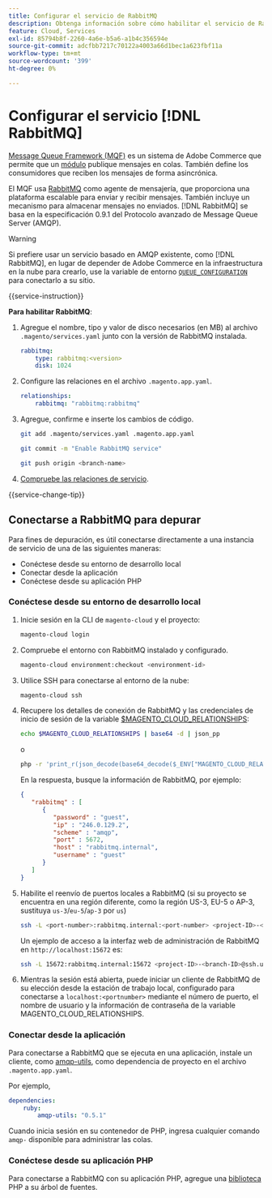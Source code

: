 ```yaml
---
title: Configurar el servicio de RabbitMQ
description: Obtenga información sobre cómo habilitar el servicio de RabbitMQ para administrar las colas de mensajes de Adobe Commerce en la infraestructura en la nube.
feature: Cloud, Services
exl-id: 85794b8f-2260-4a6e-b5a6-a1b4c356594e
source-git-commit: adcfbb7217c70122a4003a66d1bec1a623fbf11a
workflow-type: tm+mt
source-wordcount: '399'
ht-degree: 0%

---
```


# Configurar el servicio [!DNL RabbitMQ]

[Message Queue Framework (MQF)](https://experienceleague.adobe.com/docs/commerce-operations/configuration-guide/message-queues/message-queue-framework.html) es un sistema de Adobe Commerce que permite que un [módulo](https://glossary.magento.com/module) publique mensajes en colas. También define los consumidores que reciben los mensajes de forma asincrónica.

El MQF usa [RabbitMQ](https://www.rabbitmq.com/) como agente de mensajería, que proporciona una plataforma escalable para enviar y recibir mensajes. También incluye un mecanismo para almacenar mensajes no enviados. [!DNL RabbitMQ] se basa en la especificación 0.9.1 del Protocolo avanzado de Message Queue Server (AMQP).

>[!WARNING]
>
>Si prefiere usar un servicio basado en AMQP existente, como [!DNL RabbitMQ], en lugar de depender de Adobe Commerce en la infraestructura en la nube para crearlo, use la variable de entorno [`QUEUE_CONFIGURATION`](../environment/variables-deploy.md#queue_configuration) para conectarlo a su sitio.

{{service-instruction}}

**Para habilitar RabbitMQ**:

1. Agregue el nombre, tipo y valor de disco necesarios (en MB) al archivo `.magento/services.yaml` junto con la versión de RabbitMQ instalada.

   ```yaml
   rabbitmq:
       type: rabbitmq:<version>
       disk: 1024
   ```

1. Configure las relaciones en el archivo `.magento.app.yaml`.

   ```yaml
   relationships:
       rabbitmq: "rabbitmq:rabbitmq"
   ```

1. Agregue, confirme e inserte los cambios de código.

   ```bash
   git add .magento/services.yaml .magento.app.yaml
   ```

   ```bash
   git commit -m "Enable RabbitMQ service"
   ```

   ```bash
   git push origin <branch-name>
   ```

1. [Compruebe las relaciones de servicio](services-yaml.md#service-relationships).

{{service-change-tip}}

## Conectarse a RabbitMQ para depurar

Para fines de depuración, es útil conectarse directamente a una instancia de servicio de una de las siguientes maneras:

- Conéctese desde su entorno de desarrollo local
- Conectar desde la aplicación
- Conéctese desde su aplicación PHP

### Conéctese desde su entorno de desarrollo local

1. Inicie sesión en la CLI de `magento-cloud` y el proyecto:

   ```bash
   magento-cloud login
   ```

1. Compruebe el entorno con RabbitMQ instalado y configurado.

   ```bash
   magento-cloud environment:checkout <environment-id>
   ```

1. Utilice SSH para conectarse al entorno de la nube:

   ```bash
   magento-cloud ssh
   ```

1. Recupere los detalles de conexión de RabbitMQ y las credenciales de inicio de sesión de la variable [$MAGENTO_CLOUD_RELATIONSHIPS](../application/properties.md#relationships):

   ```bash
   echo $MAGENTO_CLOUD_RELATIONSHIPS | base64 -d | json_pp
   ```

   o

   ```bash
   php -r 'print_r(json_decode(base64_decode($_ENV["MAGENTO_CLOUD_RELATIONSHIPS"])));'
   ```

   En la respuesta, busque la información de RabbitMQ, por ejemplo:

   ```json
   {
      "rabbitmq" : [
         {
            "password" : "guest",
            "ip" : "246.0.129.2",
            "scheme" : "amqp",
            "port" : 5672,
            "host" : "rabbitmq.internal",
            "username" : "guest"
         }
      ]
   }
   ```

1. Habilite el reenvío de puertos locales a RabbitMQ (si su proyecto se encuentra en una región diferente, como la región US-3, EU-5 o AP-3, sustituya ``us-3``/``eu-5``/``ap-3`` por ``us``)

   ```bash
   ssh -L <port-number>:rabbitmq.internal:<port-number> <project-ID>-<branch-ID>@ssh.us.magentosite.cloud
   ```

   Un ejemplo de acceso a la interfaz web de administración de RabbitMQ en `http://localhost:15672` es:

   ```bash
   ssh -L 15672:rabbitmq.internal:15672 <project-ID>-<branch-ID>@ssh.us.magentosite.cloud
   ```

1. Mientras la sesión está abierta, puede iniciar un cliente de RabbitMQ de su elección desde la estación de trabajo local, configurado para conectarse a `localhost:<portnumber>` mediante el número de puerto, el nombre de usuario y la información de contraseña de la variable MAGENTO_CLOUD_RELATIONSHIPS.

### Conectar desde la aplicación

Para conectarse a RabbitMQ que se ejecuta en una aplicación, instale un cliente, como [amqp-utils](https://github.com/dougbarth/amqp-utils), como dependencia de proyecto en el archivo `.magento.app.yaml`.

Por ejemplo,

```yaml
dependencies:
    ruby:
        amqp-utils: "0.5.1"
```

Cuando inicia sesión en su contenedor de PHP, ingresa cualquier comando `amqp-` disponible para administrar las colas.

### Conéctese desde su aplicación PHP

Para conectarse a RabbitMQ con su aplicación PHP, agregue una [biblioteca](https://glossary.magento.com/library) PHP a su árbol de fuentes.
